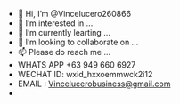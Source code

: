 - 👋 Hi, I’m @Vincelucero260866
- 👀 I’m interested in ...
- 🌱 I’m currently learting ...
- 💞️ I’m looking to collaborate on ...
- 📫 Please do reach me ...
- WHATS APP +63 949 660 6927
- WECHAT  ID: wxid_hxxoemmwck2i12
- EMAIL : Vincelucerobusiness@gmail.com
- 
<!---
Vincelucero260866/Vincelucero260866 is a ✨ special ✨ repository because its `README.md` (this file) appears on your GitHub profile.
You can click the Preview link to take a look at your changes.
--->
